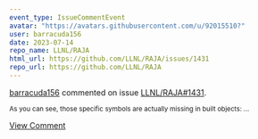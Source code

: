 ```yaml
---
event_type: IssueCommentEvent
avatar: "https://avatars.githubusercontent.com/u/92015510?"
user: barracuda156
date: 2023-07-14
repo_name: LLNL/RAJA
html_url: https://github.com/LLNL/RAJA/issues/1431
repo_url: https://github.com/LLNL/RAJA
---
```


<a href='https://github.com/barracuda156' target='_blank'>barracuda156</a> commented on issue <a href='https://github.com/LLNL/RAJA/issues/1431' target='_blank'>LLNL/RAJA#1431</a>.

<small>As you can see, those specific symbols are actually missing in built objects:...</small>

<a href='https://github.com/LLNL/RAJA/issues/1431' target='_blank'>View Comment</a>
